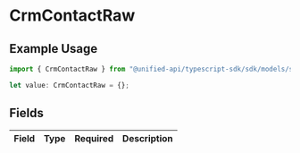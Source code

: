 # CrmContactRaw

## Example Usage

```typescript
import { CrmContactRaw } from "@unified-api/typescript-sdk/sdk/models/shared";

let value: CrmContactRaw = {};
```

## Fields

| Field       | Type        | Required    | Description |
| ----------- | ----------- | ----------- | ----------- |